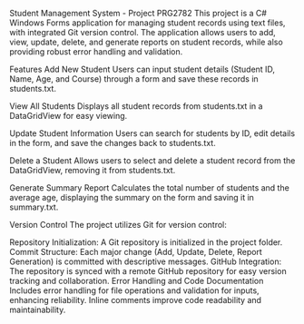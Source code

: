 Student Management System - Project PRG2782
This project is a C# Windows Forms application for managing student records using text files, with integrated Git version control. The application allows users to add, view, update, delete, and generate reports on student records, while also providing robust error handling and validation.

Features
Add New Student
Users can input student details (Student ID, Name, Age, and Course) through a form and save these records in students.txt.

View All Students
Displays all student records from students.txt in a DataGridView for easy viewing.

Update Student Information
Users can search for students by ID, edit details in the form, and save the changes back to students.txt.

Delete a Student
Allows users to select and delete a student record from the DataGridView, removing it from students.txt.

Generate Summary Report
Calculates the total number of students and the average age, displaying the summary on the form and saving it in summary.txt.

Version Control
The project utilizes Git for version control:

Repository Initialization: A Git repository is initialized in the project folder.
Commit Structure: Each major change (Add, Update, Delete, Report Generation) is committed with descriptive messages.
GitHub Integration: The repository is synced with a remote GitHub repository for easy version tracking and collaboration.
Error Handling and Code Documentation
Includes error handling for file operations and validation for inputs, enhancing reliability.
Inline comments improve code readability and maintainability.
